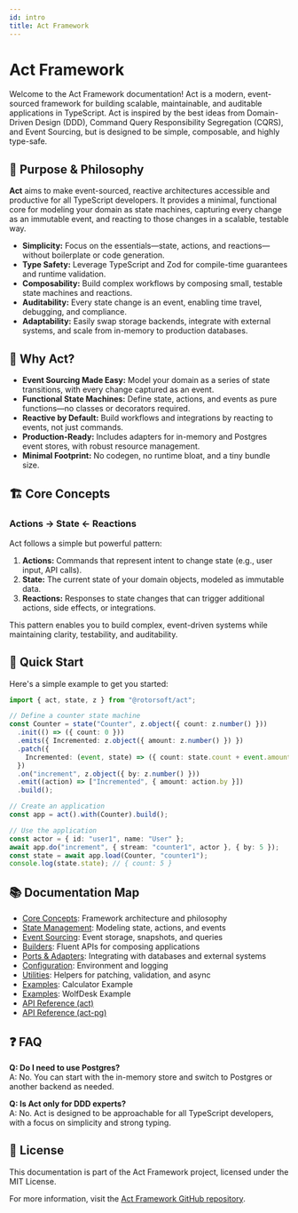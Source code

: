 ```yaml
---
id: intro
title: Act Framework
---
```


# Act Framework

Welcome to the Act Framework documentation! Act is a modern, event-sourced framework for building scalable, maintainable, and auditable applications in TypeScript. Act is inspired by the best ideas from Domain-Driven Design (DDD), Command Query Responsibility Segregation (CQRS), and Event Sourcing, but is designed to be simple, composable, and highly type-safe.

## 🎯 Purpose & Philosophy

**Act** aims to make event-sourced, reactive architectures accessible and productive for all TypeScript developers. It provides a minimal, functional core for modeling your domain as state machines, capturing every change as an immutable event, and reacting to those changes in a scalable, testable way.

- **Simplicity:** Focus on the essentials—state, actions, and reactions—without boilerplate or code generation.
- **Type Safety:** Leverage TypeScript and Zod for compile-time guarantees and runtime validation.
- **Composability:** Build complex workflows by composing small, testable state machines and reactions.
- **Auditability:** Every state change is an event, enabling time travel, debugging, and compliance.
- **Adaptability:** Easily swap storage backends, integrate with external systems, and scale from in-memory to production databases.

## 🚀 Why Act?

- **Event Sourcing Made Easy:** Model your domain as a series of state transitions, with every change captured as an event.
- **Functional State Machines:** Define state, actions, and events as pure functions—no classes or decorators required.
- **Reactive by Default:** Build workflows and integrations by reacting to events, not just commands.
- **Production-Ready:** Includes adapters for in-memory and Postgres event stores, with robust resource management.
- **Minimal Footprint:** No codegen, no runtime bloat, and a tiny bundle size.

## 🏗️ Core Concepts

### Actions → State ← Reactions

Act follows a simple but powerful pattern:

1. **Actions:** Commands that represent intent to change state (e.g., user input, API calls).
2. **State:** The current state of your domain objects, modeled as immutable data.
3. **Reactions:** Responses to state changes that can trigger additional actions, side effects, or integrations.

This pattern enables you to build complex, event-driven systems while maintaining clarity, testability, and auditability.

## 🚀 Quick Start

Here's a simple example to get you started:

```typescript
import { act, state, z } from "@rotorsoft/act";

// Define a counter state machine
const Counter = state("Counter", z.object({ count: z.number() }))
  .init(() => ({ count: 0 }))
  .emits({ Incremented: z.object({ amount: z.number() }) })
  .patch({
    Incremented: (event, state) => ({ count: state.count + event.amount }),
  })
  .on("increment", z.object({ by: z.number() }))
  .emit((action) => ["Incremented", { amount: action.by }])
  .build();

// Create an application
const app = act().with(Counter).build();

// Use the application
const actor = { id: "user1", name: "User" };
await app.do("increment", { stream: "counter1", actor }, { by: 5 });
const state = await app.load(Counter, "counter1");
console.log(state.state); // { count: 5 }
```

## 📚 Documentation Map

- [Core Concepts](concepts/core-framework): Framework architecture and philosophy
- [State Management](concepts/state-management): Modeling state, actions, and events
- [Event Sourcing](concepts/event-sourcing): Event storage, snapshots, and queries
- [Builders](concepts/builders): Fluent APIs for composing applications
- [Ports & Adapters](concepts/ports-adapters): Integrating with databases and external systems
- [Configuration](concepts/configuration): Environment and logging
- [Utilities](concepts/utilities): Helpers for patching, validation, and async
- [Examples](examples/calculator): Calculator Example
- [Examples](examples/wolfdesk): WolfDesk Example
- [API Reference (act)](api/act.src.md)
- [API Reference (act-pg)](api/act-pg.md)

## ❓ FAQ

**Q: Do I need to use Postgres?**  
A: No. You can start with the in-memory store and switch to Postgres or another backend as needed.

**Q: Is Act only for DDD experts?**  
A: No. Act is designed to be approachable for all TypeScript developers, with a focus on simplicity and strong typing.

## 📄 License

This documentation is part of the Act Framework project, licensed under the MIT License.

For more information, visit the [Act Framework GitHub repository](https://github.com/rotorsoft/act-root).
